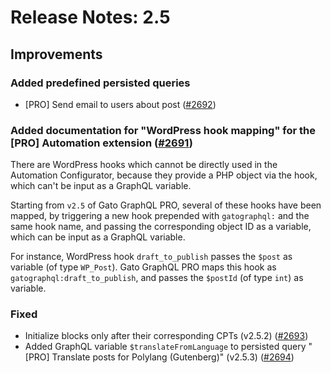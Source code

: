 # Release Notes: 2.5

## Improvements

### Added predefined persisted queries

- [PRO] Send email to users about post ([#2692](https://github.com/GatoGraphQL/GatoGraphQL/pull/2692))

### Added documentation for "WordPress hook mapping" for the [PRO] Automation extension ([#2691](https://github.com/GatoGraphQL/GatoGraphQL/pull/2691))

There are WordPress hooks which cannot be directly used in the Automation Configurator, because they provide a PHP object via the hook, which can't be input as a GraphQL variable.

Starting from `v2.5` of Gato GraphQL PRO, several of these hooks have been mapped, by triggering a new hook prepended with `gatographql:` and the same hook name, and passing the corresponding object ID as a variable, which can be input as a GraphQL variable.

For instance, WordPress hook `draft_to_publish` passes the `$post` as variable (of type `WP_Post`). Gato GraphQL PRO maps this hook as `gatographql:draft_to_publish`, and passes the `$postId` (of type `int`) as variable.

### Fixed

- Initialize blocks only after their corresponding CPTs (v2.5.2) ([#2693](https://github.com/GatoGraphQL/GatoGraphQL/pull/2693))
- Added GraphQL variable `$translateFromLanguage` to persisted query "[PRO] Translate posts for Polylang (Gutenberg)" (v2.5.3) ([#2694](https://github.com/GatoGraphQL/GatoGraphQL/pull/2694))
